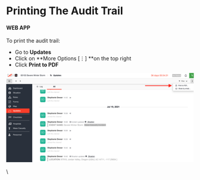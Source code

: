 # Printing The Audit Trail

#### WEB APP

To print the audit trail:

* Go to **Updates**
* Click on **More Options \[⋮] **on the top right
* Click **Print to PDF**

![](<../../.gitbook/assets/Screen Shot 2021-08-19 at 3.17.32 PM.png>)

\
